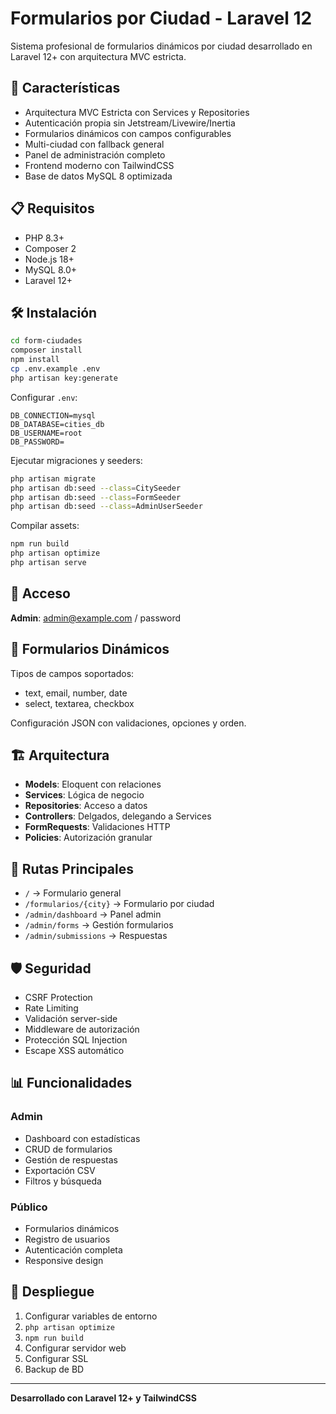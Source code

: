 # Formularios por Ciudad - Laravel 12

Sistema profesional de formularios dinámicos por ciudad desarrollado en Laravel 12+ con arquitectura MVC estricta.

## 🚀 Características

- Arquitectura MVC Estricta con Services y Repositories
- Autenticación propia sin Jetstream/Livewire/Inertia
- Formularios dinámicos con campos configurables
- Multi-ciudad con fallback general
- Panel de administración completo
- Frontend moderno con TailwindCSS
- Base de datos MySQL 8 optimizada

## 📋 Requisitos

- PHP 8.3+
- Composer 2
- Node.js 18+
- MySQL 8.0+
- Laravel 12+

## 🛠️ Instalación

```bash
cd form-ciudades
composer install
npm install
cp .env.example .env
php artisan key:generate
```

Configurar `.env`:
```env
DB_CONNECTION=mysql
DB_DATABASE=cities_db
DB_USERNAME=root
DB_PASSWORD=
```

Ejecutar migraciones y seeders:
```bash
php artisan migrate
php artisan db:seed --class=CitySeeder
php artisan db:seed --class=FormSeeder
php artisan db:seed --class=AdminUserSeeder
```

Compilar assets:
```bash
npm run build
php artisan optimize
php artisan serve
```

## 🔐 Acceso

**Admin**: admin@example.com / password

## 📝 Formularios Dinámicos

Tipos de campos soportados:
- text, email, number, date
- select, textarea, checkbox

Configuración JSON con validaciones, opciones y orden.

## 🏗️ Arquitectura

- **Models**: Eloquent con relaciones
- **Services**: Lógica de negocio
- **Repositories**: Acceso a datos
- **Controllers**: Delgados, delegando a Services
- **FormRequests**: Validaciones HTTP
- **Policies**: Autorización granular

## 🚦 Rutas Principales

- `/` → Formulario general
- `/formularios/{city}` → Formulario por ciudad
- `/admin/dashboard` → Panel admin
- `/admin/forms` → Gestión formularios
- `/admin/submissions` → Respuestas

## 🛡️ Seguridad

- CSRF Protection
- Rate Limiting
- Validación server-side
- Middleware de autorización
- Protección SQL Injection
- Escape XSS automático

## 📊 Funcionalidades

### Admin
- Dashboard con estadísticas
- CRUD de formularios
- Gestión de respuestas
- Exportación CSV
- Filtros y búsqueda

### Público
- Formularios dinámicos
- Registro de usuarios
- Autenticación completa
- Responsive design

## 🚀 Despliegue

1. Configurar variables de entorno
2. `php artisan optimize`
3. `npm run build`
4. Configurar servidor web
5. Configurar SSL
6. Backup de BD

---

**Desarrollado con Laravel 12+ y TailwindCSS**